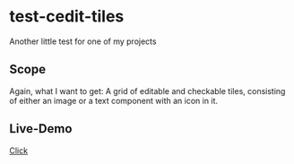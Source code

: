 # test-cedit-tiles
Another little test for one of my projects

## Scope
Again, what I want to get: A grid of editable and checkable tiles, consisting of either an image or a text component with an icon in it.

## Live-Demo
[Click](https://dev.nani-games.net/playground/ceditable/tiles/index.html)
